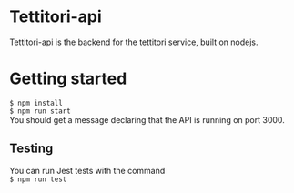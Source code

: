 # Tettitori-api

Tettitori-api is the backend for the tettitori service, built on nodejs.

# Getting started

`$ npm install`  
`$ npm run start`  
You should get a message declaring that the API is running on port 3000.

## Testing

You can run Jest tests with the command  
`$ npm run test`
